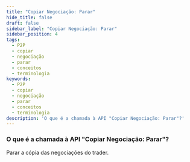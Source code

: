 ```yaml
---
title: "Copiar Negociação: Parar"
hide_title: false
draft: false
sidebar_label: "Copiar Negociação: Parar"
sidebar_position: 4
tags:
  - P2P
  - copiar
  - negociação
  - parar
  - conceitos
  - terminologia
keywords:
  - P2P
  - copiar
  - negociação
  - parar
  - conceitos
  - terminologia
description: 'O que é a chamada à API "Copiar Negociação: Parar"?'
---
```


### O que é a chamada à API "Copiar Negociação: Parar"?

Parar a cópia das negociações do trader.

